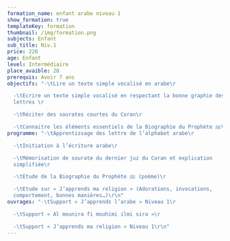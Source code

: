 ```yaml
---
formation_name: enfant arabe niveau 1
show_formation: true
templateKey: formation
thumbnail: /img/formation.png
subjects: Enfant
sub_title: Niv.1
price: 220
age: Enfant
level: Intermédiaire
place_avaible: 28
prerequis: Avoir 7 ans
objectifs: "-\tLire un texte simple vocalisé en arabe\r

  -\tEcrire un texte simple vocalisé en respectant la bonne graphie des
  lettres \r

  -\tRéciter des sourates courtes du Coran\r

  -\tConnaitre les éléments essentiels de la Biographie du Prophète ﷺ\r\n"
programme: "-\tApprentissage des lettre de l’alphabet arabe\r

  -\tInitiation à l’écriture arabe\r

  -\tMémorisation de sourate du dernier juz du Coran et explication
  simplifiée\r

  -\tEtude de la Biographie du Prophète ﷺ (poème)\r

  -\tEtude sur « J’apprends ma religion » (Adorations, invocations,
  comportement, bonnes manières…)\r\n"
ouvrages: "-\tSupport « J’apprends l’arabe » Niveau 1\r

  -\tSupport « Al mounira fi mouhimi ilmi sira »\r

  -\tSupport « J’apprends ma religion » Niveau 1\r\n"
---
```

